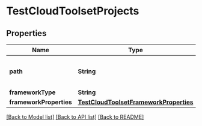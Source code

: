 # TestCloudToolsetProjects

## Properties
Name | Type | Description | Notes
------------ | ------------- | ------------- | -------------
**path** | **String** | The path to the TestCloud project | 
**frameworkType** | **String** |  | 
**frameworkProperties** | [**TestCloudToolsetFrameworkProperties**](TestCloudToolsetFrameworkProperties.md) |  | [optional] 

[[Back to Model list]](../README.md#documentation-for-models) [[Back to API list]](../README.md#documentation-for-api-endpoints) [[Back to README]](../README.md)


